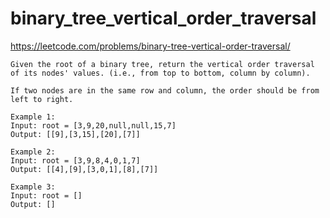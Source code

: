 # binary_tree_vertical_order_traversal

https://leetcode.com/problems/binary-tree-vertical-order-traversal/

```
Given the root of a binary tree, return the vertical order traversal of its nodes' values. (i.e., from top to bottom, column by column).

If two nodes are in the same row and column, the order should be from left to right.

Example 1:
Input: root = [3,9,20,null,null,15,7]
Output: [[9],[3,15],[20],[7]]

Example 2:
Input: root = [3,9,8,4,0,1,7]
Output: [[4],[9],[3,0,1],[8],[7]]

Example 3: 
Input: root = []
Output: []
```
